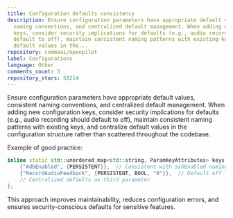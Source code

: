 ```yaml
---
title: Configuration defaults consistency
description: Ensure configuration parameters have appropriate default values, consistent
  naming conventions, and centralized default management. When adding new configuration
  keys, consider security implications for defaults (e.g., audio recording should
  default to off), maintain consistent naming patterns with existing keys, and centralize
  default values in the...
repository: commaai/openpilot
label: Configurations
language: Other
comments_count: 3
repository_stars: 58214
---
```


Ensure configuration parameters have appropriate default values, consistent naming conventions, and centralized default management. When adding new configuration keys, consider security implications for defaults (e.g., audio recording should default to off), maintain consistent naming patterns with existing keys, and centralize default values in the configuration structure rather than scattered throughout the codebase.

Example of good practice:
```cpp
inline static std::unordered_map<std::string, ParamKeyAttributes> keys = {
    {"AdbEnabled", {PERSISTENT}},  // Consistent with SshEnabled naming
    {"RecordAudioFeedback", {PERSISTENT, BOOL, "0"}},  // Default off for privacy
    // Centralized defaults as third parameter
};
```

This approach improves maintainability, reduces configuration errors, and ensures security-conscious defaults for sensitive features.